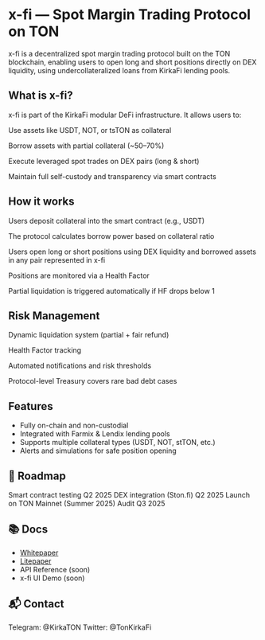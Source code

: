 # x-fi — Spot Margin Trading Protocol on TON

x-fi is a decentralized spot margin trading protocol built on the TON blockchain, enabling users to open long and short positions directly on DEX liquidity, using undercollateralized loans from KirkaFi lending pools.

## What is x-fi?

x-fi is part of the KirkaFi modular DeFi infrastructure. It allows users to:

Use assets like USDT, NOT, or tsTON as collateral

Borrow assets with partial collateral (~50–70%)

Execute leveraged spot trades on DEX pairs (long & short)

Maintain full self-custody and transparency via smart contracts

## How it works

Users deposit collateral into the smart contract (e.g., USDT)

The protocol calculates borrow power based on collateral ratio

Users open long or short positions using DEX liquidity and borrowed assets in any pair represented in x-fi

Positions are monitored via a Health Factor

Partial liquidation is triggered automatically if HF drops below 1

## Risk Management

Dynamic liquidation system (partial + fair refund)

Health Factor tracking

Automated notifications and risk thresholds

Protocol-level Treasury covers rare bad debt cases

## Features

- Fully on-chain and non-custodial
- Integrated with Farmix & Lendix lending pools
- Supports multiple collateral types (USDT, NOT, stTON, etc.)
- Alerts and simulations for safe position opening

## 📅 Roadmap

Smart contract testing Q2 2025
DEX integration (Ston.fi) Q2 2025
Launch on TON Mainnet (Summer 2025)
Audit Q3 2025

## 📚 Docs

* [Whitepaper](https://surf-find-d72.notion.site/Navigation-KirkaFi-1e0d3695ed868036acf3c5f42df19836?pvs=4)
* [Litepaper](https://surf-find-d72.notion.site/Litepaper-1e1d3695ed86805d9b71d29b70c95466?pvs=4)
* API Reference (soon)
* x-fi UI Demo (soon) 


## 📬 Contact
Telegram: @KirkaTON
Twitter: @TonKirkaFi
